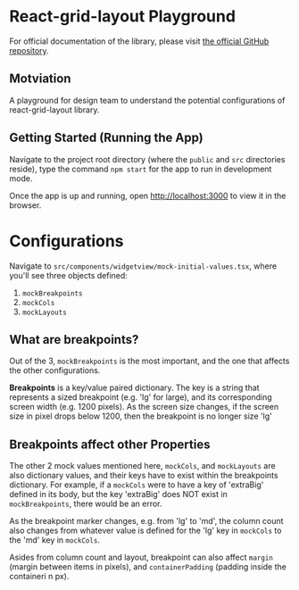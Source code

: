 # React-grid-layout Playground

For official documentation of the library, please visit [the official GitHub repository](https://github.com/STRML/react-grid-layout).

## Motviation

A playground for design team to understand the potential configurations of react-grid-layout library.

## Getting Started (Running the App) 

Navigate to the project root directory (where the `public` and `src` directories reside), type the command `npm start` for the app to run in development mode.

Once the app is up and running, open [http://localhost:3000](http://localhost:3000) to view it in the browser.


# Configurations

Navigate to `src/components/widgetview/mock-initial-values.tsx`, where you'll see three objects defined: 

1. `mockBreakpoints`
2. `mockCols`
3. `mockLayouts`

## What are breakpoints?

Out of the 3, `mockBreakpoints` is the most important, and the one that affects the other configurations. 

**Breakpoints** is a key/value paired dictionary. The key is a string that represents a sized breakpoint (e.g. 'lg' for large), and its corresponding screen width (e.g. 1200 pixels). As the screen size changes, if the screen size in pixel drops below 1200, then the breakpoint is no longer size 'lg'

## Breakpoints affect other Properties

The other 2 mock values mentioned here, `mockCols`, and `mockLayouts` are also dictionary values, and their keys have to exist within the breakpoints dictionary. For example, if a `mockCols` were to have a key of 'extraBig' defined in its body, but the key 'extraBig' does NOT exist in `mockBreakpoints`, there would be an error. 

As the breakpoint marker changes, e.g. from 'lg' to 'md', the column count also changes from whatever value is defined for the 'lg' key in `mockCols` to the 'md' key in `mockCols`. 

Asides from column count and layout, breakpoint can also affect `margin` (margin between items in pixels), and `containerPadding` (padding inside the containeri n px).  